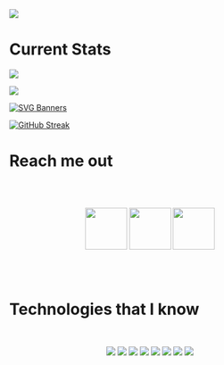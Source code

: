<img src="https://i.ibb.co/CwS1RQt/Modern-Minimal-Gradient-Background-Technology-Banner.jpg" />

# Current Stats

![](http://github-profile-summary-cards.vercel.app/api/cards/profile-details?username=KHaaN007&theme=buefy)


![](http://github-profile-summary-cards.vercel.app/api/cards/stats?username=KHaaN007&theme=blueberry)



[![SVG Banners](https://svg-banners.vercel.app/api?type=luminance&text1=MD_AMANAT_KHAN%20&width=800&height=100)](https://github.com/KHaaN007)




[![GitHub Streak](https://github-readme-streak-stats.herokuapp.com?user=KHaaN007&theme=ambient-gradient&hide_border=true&border_radius=20&date_format=M%20j%5B%2C%20Y%5D&card_width=800&hide_current_streak=true)](https://git.io/streak-stats)






<!-- [![GitHub Trends SVG](https://api.githubtrends.io/user/svg/KHaaN007/langs)](https://githubtrends.io) -->






<!-- **KHaaN007/KHaaN007** is a ✨ _special_ ✨ repository because its `README.md` (this file) appears on your GitHub profile.

Here are some ideas to get you started:

- 🔭 I’m currently working on ...
- 🌱 I’m currently learning ...
- 👯 I’m looking to collaborate on ...
- 🤔 I’m looking for help with ...
- 💬 Ask me about ...
- 📫 How to reach me: ...
- 😄 Pronouns: ...
- ⚡ Fun fact: ...
 -->

# Reach me out

<br />

<br />

[<p align="center">
<img height="75" src="https://i.ibb.co/Zh9pTLV/291709-logo-linked-in-social-network-social-social-media-icon.png">](www.linkedin.com/in/muhammad-amanat-khan)
  [<img height="75" src="https://i.ibb.co/HF612QZ/291720-social-media-media-facebook-logo-internet-icon.png">](https://www.facebook.com/KHaaN00Seven/)
  [<img height="75" src="https://i.ibb.co/tJ7pfSd/1298747-instagram-brand-logo-social-media-icon.png"> </p>](https://www.instagram.com/khaanoo71/)

<br />

<br />



# Technologies that I know

<br>
<p align="center">
<img src="https://i.ibb.co/t32SrxB/css.png"/>
<img src="https://i.ibb.co/DQWzj2D/Bootsrap.png"/>
<img src="https://i.ibb.co/bWJNXTm/tailwind.png"/>
<img src="https://i.ibb.co/WzVBjY5/Java-Script.png"/>
<img src="https://i.ibb.co/FgB7b7y/react.png"/>
<img src="https://i.ibb.co/ynYgd3K/firebase.png"/>
<img src="https://i.ibb.co/64qS3Gy/express.png"/>
<img src="https://i.ibb.co/QrX1hJs/mongo.png"/>
</p>

<br/>
